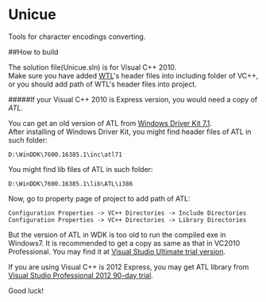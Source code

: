 Unicue
======

Tools for character encodings converting.

##How to build

The solution file(Unicue.sln) is for Visual C++ 2010.  
Make sure you have added [WTL](http://sourceforge.net/projects/wtl/files/WTL%208.1/)'s header files into including folder of VC++, or 
you should add path of WTL's header files into project.

#####If your Visual C++ 2010 is Express version, you would need a copy of *ATL*.

You can get an old version of ATL from [Windows Driver Kit 7.1](http://www.microsoft.com/en-us/download/details.aspx?id=11800).  
After installing of Windows Driver Kit, you might find header files of ATL in such folder:

    D:\WinDDK\7600.16385.1\inc\atl71

You might find lib files of ATL in such folder:

    D:\WinDDK\7600.16385.1\lib\ATL\i386

Now, go to property page of project to add path of ATL:

    Configuration Properties -> VC++ Directories -> Include Directories
    Configuration Properties -> VC++ Directories -> Library Directories

But the version of ATL in WDK is too old to run the compiled exe in Windows7. It is recommended to get a copy as same as that in VC2010 Professional.
You may find it at [Visual Studio Ultimate trial version](http://download.microsoft.com/download/2/4/7/24733615-AA11-42E9-8883-E28CDCA88ED5/X16-42552VS2010UltimTrial1.iso).

If you are using Visual C++ is 2012 Express, you may get ATL library from [Visual Studio Professional 2012 90-day trial](http://www.microsoft.com/visualstudio/eng/downloads).

Good luck!
